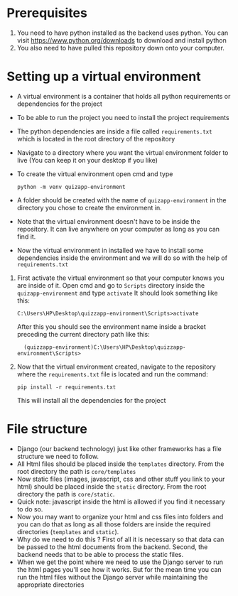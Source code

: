 # Prerequisites 
1. You need to have python installed as the backend uses python. You can visit https://www.python.org/downloads to download and install python
2. You also need to have pulled this repository down onto your computer.

# Setting up a virtual environment
- A virtual environment is a container that holds all python requirements or dependencies for the project
- To be able to run the project you need to install the project requirements
- The python dependencies are inside a file called `requirements.txt` which is located in the root directory of the repository
- Navigate to a directory where you want the virtual environment folder to live (You can keep it on your desktop if you like)
- To create the virtual environment open cmd and type
  
    ```
    python -m venv quizapp-environment
    ```
- A folder should be created with the name of `quizapp-environment` in the directory you chose to create the environment in.
- Note that the virtual environment doesn't have to be inside the repository. It can live anywhere on your computer as long as you can find it.
- Now the virtual environment in installed we have to install some dependencies inside the environment and we will do so with the help of `requirements.txt`

1. First activate the virtual environment so that your computer knows you are inside of it. Open cmd and go to `Scripts` directory inside the `quizapp-environment` and type `activate`
   It should look something like this:
    ```
    C:\Users\HP\Desktop\quizzapp-environment\Scripts>activate
    ```
    After this you should see the environment name inside a bracket preceding the current directory path like this:
 
    ```
      (quizzapp-environment)C:\Users\HP\Desktop\quizzapp-environment\Scripts>
    ```


2. Now that the virtual environment created, navigate to the repository where the `requirements.txt` file is located and run the command:
   ```
   pip install -r requirements.txt
   ```
   This will install all the dependencies for the project

# File structure
- Django (our backend technology) just like other frameworks has a file structure we need to follow.
- All Html files should be placed inside the `templates` directory. From the root directory the path is `core/templates`
- Now static files (images, javascript, css and other stuff you link to your html) should be placed inside the `static` directory. From the root directory the path is `core/static`.
- Quick note: javascript inside the html is allowed if you find it necessary to do so.
- Now you may want to organize your html and css files into folders and you can do that as long as all those folders are inside the required directories (`templates` and `static`).
- Why do we need to do this ? First of all it is necessary so that data can be passed to the html documents from the backend. Second, the backend needs that to be able to process the static files.
- When we get the point where we need to use the Django server to run the html pages you'll see how it works. But for the mean time you can run the html files without the Django server
  while maintaining the appropriate directories
   

   
  
